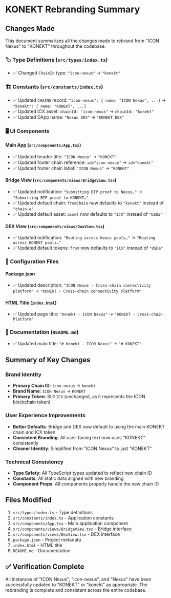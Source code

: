 # KONEKT Rebranding Summary

## Changes Made

This document summarizes all the changes made to rebrand from "ICON Nexus" to "KONEKT" throughout the codebase.

### 🏷️ Type Definitions (`src/types/index.ts`)
- ✅ Changed `ChainId` type: `"icon-nexus"` → `"konekt"`

### 🏗️ Constants (`src/constants/index.ts`)
- ✅ Updated `CHAINS` record: `"icon-nexus": { name: "ICON Nexus", ...}` → `"konekt": { name: "KONEKT", ...}`
- ✅ Updated ICX asset: `chainId: "icon-nexus"` → `chainId: "konekt"`
- ✅ Updated DApp name: `"Nexus DEX"` → `"KONEKT DEX"`

### 🖥️ UI Components
#### Main App (`src/components/App.tsx`)
- ✅ Updated header title: `"ICON Nexus"` → `"KONEKT"`
- ✅ Updated footer chain reference: `id="icon-nexus"` → `id="konekt"`
- ✅ Updated footer chain label: `"ICON Nexus"` → `"KONEKT"`

#### Bridge View (`src/components/views/BridgeView.tsx`)
- ✅ Updated notification: `"Submitting BTP proof to Nexus…"` → `"Submitting BTP proof to KONEKT…"`
- ✅ Updated default chain: `fromChain` now defaults to `"konekt"` instead of `"chain-a"`
- ✅ Updated default asset: `asset` now defaults to `"ICX"` instead of `"USDa"`

#### DEX View (`src/components/views/DexView.tsx`)
- ✅ Updated notification: `"Routing across Nexus pools…"` → `"Routing across KONEKT pools…"`
- ✅ Updated default tokens: `from` now defaults to `"ICX"` instead of `"USDa"`

### 📁 Configuration Files
#### Package.json
- ✅ Updated description: `"ICON Nexus - Cross-chain connectivity platform"` → `"KONEKT - Cross-chain connectivity platform"`

#### HTML Title (`index.html`)
- ✅ Updated page title: `"Konekt - ICON Nexus"` → `"KONEKT - Cross-chain Platform"`

### 📖 Documentation (`README.md`)
- ✅ Updated main title: `"# Konekt - ICON Nexus"` → `"# KONEKT"`

## Summary of Key Changes

### Brand Identity
- **Primary Chain ID**: `icon-nexus` → `konekt`
- **Brand Name**: `ICON Nexus` → `KONEKT`
- **Primary Token**: Still `ICX` (unchanged, as it represents the ICON blockchain token)

### User Experience Improvements
- **Better Defaults**: Bridge and DEX now default to using the main KONEKT chain and ICX token
- **Consistent Branding**: All user-facing text now uses "KONEKT" consistently
- **Cleaner Identity**: Simplified from "ICON Nexus" to just "KONEKT"

### Technical Consistency
- **Type Safety**: All TypeScript types updated to reflect new chain ID
- **Constants**: All static data aligned with new branding
- **Component Props**: All components properly handle the new chain ID

## Files Modified

1. `src/types/index.ts` - Type definitions
2. `src/constants/index.ts` - Application constants  
3. `src/components/App.tsx` - Main application component
4. `src/components/views/BridgeView.tsx` - Bridge interface
5. `src/components/views/DexView.tsx` - DEX interface
6. `package.json` - Project metadata
7. `index.html` - HTML title
8. `README.md` - Documentation

## ✅ Verification Complete

All instances of "ICON Nexus", "icon-nexus", and "Nexus" have been successfully updated to "KONEKT" or "konekt" as appropriate. The rebranding is complete and consistent across the entire codebase.